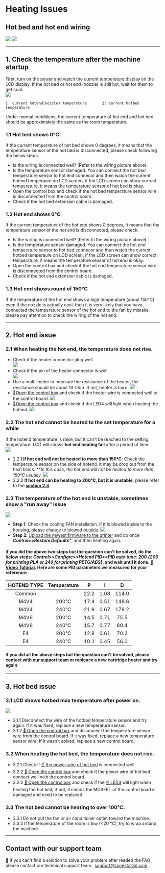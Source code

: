 # Heating Issues
## Hot bed and hot end wiring
![](./Hotbed_wiring.jpg)  ![](./Hotend_wiring.jpg)  

-----
## 1. Check the temperature after the machine startup
First, turn on the power and watch the current temperature display on the LCD display. If the hot bed or hot end (nozzle) is still hot, wait for them to get cool.  
![](./LCD_screen.jpg)  
> 
    1: current hotend(nozzle) temperature       2: current hotbed temperature
Under normal conditions, the current temperature of hot end and hot bed should be approximately the same as the room temperature. 
### 1.1 Hot bed shows 0℃: 
If the current temperature of hot bed shows 0 degrees, it means that the temperature sensor of the hot bed is disconnected, please check following the below steps:
- Is the wiring is connected well? (Refer to the wiring picture above).
- Is the temperature sensor damaged. You can connect the hot bed temperature sensor to hot end connecor and then watch the current hotend temperaure on LCD screen, if the LCD screen can show correct temperature, it means the temperature sensor of hot bed is okay. 
- Open the control box and check if the hot bed temperature sensor wire is disconnected from the control board.
- Check if the hot bed extension cable is damaged.

### 1.2 Hot end shows 0℃
If the current temperature of the hot end shows 0 degrees, it means that the temperature sensor of the hot end is disconnected, please check:
- Is the wiring is connected well? (Refer to the wiring picture above).
- Is the temperature sensor damaged. You can connect the hot end temperature sensor to hot bed connecor and then watch the current hotbed temperaure on LCD screen, if the LCD screen can show correct temperature, it means the temperature sensor of hot end is okay.
- Open the control box and check if the hot end temperature sensor wire is disconnected from the control board.
- Check if the hot end extension cable is damaged.

### 1.3 Hot end shows round of 150℃
If the temperature of the hot end shows a high temperature (about 150℃) even if the nozzle is actually cool, then it is very likely that you have connected the temperature sensor of the hot end to the fan by mistake, please pay attention to check the wiring of the hot end.   


-----    
## 2. Hot end issue
### 2.1 When heating the hot end, the temperature does not rise.
- Check if the heater connector plug well.  
![](./hotend_heater.jpg)    
- Check if the pin of the heater connector is well.  
![](./pinofconnector.jpg)
- Use a multi-meter to measure the resistance of the heater, the resistance should be about 10 Ohm. If not, heater is burn.
![](./measure.jpg)
- [:link:Open the control box ](../How_to_open_the_control_box.jpg) and check if the heater wire is connected well to the control board.
![](./WireOfheater.jpg)
- [:link:Open the control box](../How_to_open_the_control_box.jpg) and check if the LED4 will light when heating the hotend. 
![](../LEDs.jpg)

### 2.2 The hot end cannot be heated to the set temperature for a while
If the hotend temperature is raise, but it can't be reached to the setting temperature. LCD will shows **hot end heating fail** after a period of time.  
![](./hotend_heating_fail.jpg)

- 2.2.1 **If hot end will not be heated to more than 150℃:** Check the temperature sensor on the side of hotend, it may be drop out from the heat block. ***In this case, the hot end will not be heated to more than 150℃ usually.*
![](sensorhotenddrop.jpg)
- 2.2.2 **If hot end can be heating to 200℃, but it is unstable**, please refer to the [**section 2.3**](#23-the-temperature-of-the-hot-end-is-unstable-sometimes-show-a-run-away-issue). 

### 2.3 The temperature of the hot end is unstable, sometimes show a "run away" issue
![](./runaway.jpg)
  - **Step 1**: Check the cooling FAN installation, if it is blowed inside to the housing, please change to blowed outside.
![](./coolingfan.jpg)
  - **Step 2**: [Upload the newest firmware to the printer](https://github.com/ZONESTAR3D/Firmware/tree/master/Z9/Z9V5) and do once  ***Control>>Restore Defaults"***, and then heating again.

#### If you did the above two steps but the question can't be solved, do the below steps: ***Control>>Configre>>Hotend PID>>PID auto tune: 200 {200 for printing PLA or 240 for printing PETG/ABS}***, and wait until it done. [:movie_camera: **Video Tutorial**](./PID_Auto_Tune.gif). Here are some PID parameters we measured for your reference:   
  |  HOTEND TYPE  |  Temperature |      P       |     I     |     D     |
  |:-------------:|:------------:|:------------:|:---------:|:---------:|
  |   Common      |              |     22.2     |    1.08   |    114.0  |
  |    M4V4       |     200℃    |     17.4     |    0.51   |    148.6  |
  |    M4V4       |     240℃    |     21.9     |    0.67   |    178.2  |
  |    M4V6       |     200℃    |     14.5     |    0.71   |    75.5   |
  |    M4V6       |     240℃    |     15.7     |    0.77   |    80.4   |
  |     E4        |     200℃    |     12.8     |    0.61   |    70.2   |
  |     E4        |     240℃    |     10.1     |    0.45   |    56.0   |
  
#### If you did all the above steps but the question can't be solved, please [**contact with our support team**](#contact-with-our-support-team) or repleace a new cartridge heater and try again. 

-----
## 3. Hot bed issue
### 3.1 LCD shows hotbed max temperature after power on.
![](./hotbed_max_temperature.jpg)   
- 3.1.1 Disconnect the wire of the hotbed temperature sensor and try again. If it was fixed, replace a new temperature sensor.
- 3.1.2 [:link: Open the control box](../How_to_open_the_control_box.jpg) and discounect the temperature sensor wire from the control board. If it was fixed, replace a new temperature sensor wire. If it wasn't solved, replace a new control board.

### 3.2 When heating the hot bed, the temperature does not rise.
- 3.2.1 Check if [:point_up: the power wire of hot bed](#11-hot-bed-shows-0℃) is connected well.
- 3.2.2 [:link: Open the control box](../How_to_open_the_control_box.jpg) and check if the power wire of hot bed connect well with the control board.
- 3.2.2 [:link: Open the control box](../How_to_open_the_control_box.jpg) and check if the [:point_up: LED3](#21-when-heating-the-hot-end-the-temperature-does-not-rise) will light when heating the hot bed, if not, it means the MOSFET of the control boad is damaged and need to be replaced.

### 3.3 The hot bed cannot be heating to over 100℃.
- 3.3.1 Do not put the fan or air conditioner outlet toward the machine.
- 3.3.2 If the temperature of the room is low (<20 ℃), try to wrap around the machine.

-----
## Contact with our support team
:email: If you can't find a solution to solve your problem after readed the FAQ , please contact our technical support team : support@zonestar3d.com .
